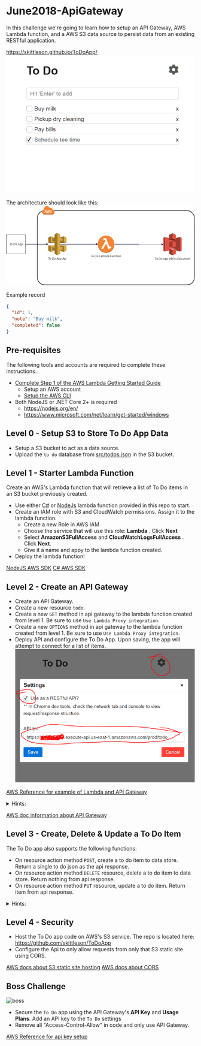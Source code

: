 # June2018-ApiGateway

In this challenge we're going to learn how to setup an API Gateway, AWS Lambda function, and a AWS S3 data source to persist data from an existing RESTful application.

<https://skittleson.github.io/ToDoApp/>
![to do app](todoApp.gif)

The architecture should look like this:
![to do app flow](flow.png)

Example record

```json
{
  "id": 1,
  "note": "Buy milk",
  "completed": false
}
```

## Pre-requisites

The following tools and accounts are required to complete these instructions.

- [Complete Step 1 of the AWS Lambda Getting Started Guide](http://docs.aws.amazon.com/lambda/latest/dg/setup.html)
  - Setup an AWS account
  - [Setup the AWS CLI](https://docs.aws.amazon.com/lambda/latest/dg/setup-awscli.html)
- Both NodeJS or .NET Core 2+ is required
  - <https://nodejs.org/en/>
  - <https://www.microsoft.com/net/learn/get-started/windows>

## Level 0 - Setup S3 to Store To Do App Data

- Setup a S3 bucket to act as a data source.
- Upload the `to do` database from [src/todos.json](src/todos.json) in the S3 bucket.

## Level 1 - Starter Lambda Function

Create an AWS's Lambda function that will retrieve a list of To Do items in an S3 bucket previously created.

- Use either [C#](src/lambdasharp-june) or [NodeJs](src/nodejs/index.js) lambda function provided in this repo to start.
- Create an IAM role with S3 and CloudWatch permissions. Assign it to the lambda function.
  - Create a new Role in AWS IAM
  - Choose the service that will use this role: **Lambda** . Click **Next**
  - Select **AmazonS3FullAccess** and **CloudWatchLogsFullAccess** . Click **Next**.
  - Give it a name and appy to the lambda function created.
- Deploy the lambda function!

[NodeJS AWS SDK](https://aws.amazon.com/sdk-for-node-js/)
[C# AWS SDK](https://docs.aws.amazon.com/AmazonS3/latest/dev/UploadObjSingleOpNET.html)

## Level 2 - Create an API Gateway

- Create an API Gateway.
- Create a new resource `todo`.
- Create a new `GET` method in api gateway to the lambda function created from level 1. Be sure to use `Use Lambda Proxy integration`.
- Create a new `OPTIONS` method in api gateway to the lambda function created from level 1. Be sure to use `Use Lambda Proxy integration`.
- Deploy API and configure the To Do App. Upon saving, the app will attempt to connect for a list of items.
  ![to do app](ConfigureToDoApp.PNG)

[AWS Reference for example of Lambda and API Gateway](https://docs.aws.amazon.com/apigateway/latest/developerguide/api-gateway-create-api-as-simple-proxy-for-lambda.html)

<details>
  <summary>Hints:</summary>

  Be sure to `Deploy` the Api! Action drop down, `Deploy Api` on every change.

  Chrome console will throw an error about if origin is not set (also see level 1 javascript hint): `Access-Control-Allow-Origin` or ``

  Check the CloudWatch for Lambda log events.

</details>

[AWS doc information about API Gateway](https://docs.aws.amazon.com/apigateway/latest/developerguide/welcome.html)

## Level 3 - Create, Delete & Update a To Do Item

The To Do app also supports the following functions:

- On resource action method `POST`, create a to do item to data store. Return a single to do json as the api response.
- On resource action method `DELETE` resource, delete a to do item to data store. Return nothing from api response.
- On resource action method `PUT` resource, update a to do item. Return item from api response.

<details>
  <summary>Hints:</summary>

    Be sure to `Deploy` the Api! Action drop down, `Deploy Api` on every change.

    Check the network tab in chrome for the requests!

    CORS issues? Did you add OPTIONS method that mapped to the lambda function?

</details>

## Level 4 - Security

- Host the To Do app code on AWS's S3 service. The repo is located here: https://github.com/skittleson/ToDoApp
- Configure the Api to only allow requests from only that S3 static site using CORS.

[AWS docs about S3 static site hosting](https://docs.aws.amazon.com/AmazonS3/latest/dev/WebsiteHosting.html)
[AWS docs about CORS](https://docs.aws.amazon.com/apigateway/latest/developerguide/how-to-cors.html)

## Boss Challenge
![boss](http://images2.fanpop.com/image/photos/10400000/Bowser-nintendo-villains-10403203-500-413.jpg)

- Secure the `To Do` app using the API Gateway's **API Key** and **Usage Plans**.  Add an API key to the `To Do` settings
- Remove all "Access-Control-Allow" in code and only use API Gateway.

[AWS Reference for api key setup](https://docs.aws.amazon.com/apigateway/latest/developerguide/api-gateway-setup-api-key-with-console.html)
